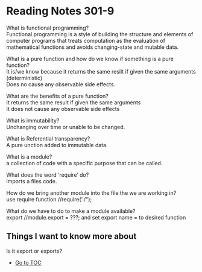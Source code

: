 # Reading Notes 301-9

What is functional programming?  
Functional programming is a style of building the structure and elements of computer programs that treats computation as the evaluation of mathematical functions and avoids changing-state and mutable data.

What is a pure function and how do we know if something is a pure function?  
It is/we know because it returns the same resilt if given the same arguments (deterministic)  
Does no cause any observable side effects.  

What are the benefits of a pure function?  
It returns the same result if given the same arguments  
It does not cause any observable side effects  

What is immutability?  
Unchanging over time or unable to be changed.

What is Referential transparency?  
A pure unction added to immutable data.

What is a module?  
a collection of code with a specific purpose that can be called.

What does the word ‘require’ do?  
imports a files code.

How do we bring another module into the file the we are working in?  
use require function  //require('./");

What do we have to do to make a module available?  
export  //module.export = ???;  and set export name = to desired function

## Things I want to know more about

Is it export or exports?


- [Go to TOC](README.md)
